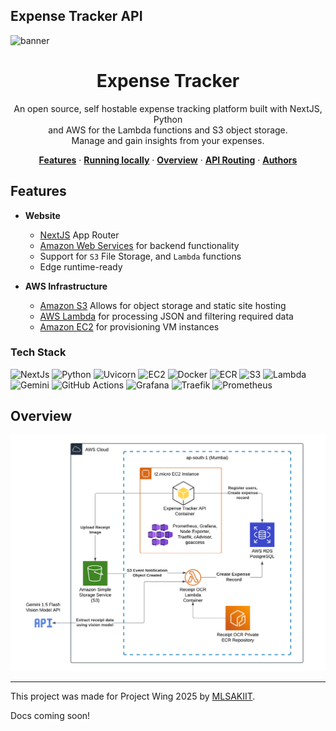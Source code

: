 ## Expense Tracker API

![banner](https://github.com/SourasishBasu/File-Wizard/assets/89185962/bff3880e-d6d9-46c6-aa20-a95c2e5952fd)
<h1 align="center">Expense Tracker</h1>

<p align="center">
  An open source, self hostable expense tracking platform built with NextJS, Python<br>
  and AWS for the Lambda functions and S3 object storage.<br>Manage and gain insights from your expenses.
</p>

<p align="center">
  <a href="#features"><strong>Features</strong></a> ·
  <a href="#running-locally"><strong>Running locally</strong></a> ·
  <a href="#overview"><strong>Overview</strong></a> ·
  <a href="#api-routing"><strong>API Routing</strong></a> ·
  <a href="#authors"><strong>Authors</strong></a>
</p>


## Features

- **Website**
  - [NextJS](https://nextjs.org) App Router
  - [Amazon Web Services](https://docs.aws.amazon.com/) for backend functionality
  - Support for `S3` File Storage, and `Lambda` functions
  - Edge runtime-ready
  
- **AWS Infrastructure**
  - [Amazon S3](https://aws.amazon.com/s3) Allows for object storage and static site hosting
  - [AWS Lambda](https://aws.amazon.com/lambda) for processing JSON and filtering required data
  - [Amazon EC2](https://aws.amazon.com/sns) for provisioning VM instances 

### Tech Stack
![NextJs](https://img.shields.io/badge/Nextjs-black?style=for-the-badge&logo=nextdotjs&logoColor=white)
![Python](https://img.shields.io/badge/Python-blue?style=for-the-badge&logo=python&logoColor=white)
![Uvicorn](https://img.shields.io/badge/uvicorn-E6526F.svg?style=for-the-badge&logo=gunicorn&logoColor=white)
![EC2](https://img.shields.io/badge/ec2-orange?style=for-the-badge&logo=amazon-ec2&logoColor=white)
![Docker](https://img.shields.io/badge/docker-%230db7ed.svg?style=for-the-badge&logo=docker&logoColor=white)
![ECR](https://img.shields.io/badge/ecr-f06611.svg?style=for-the-badge&logo=square&logoColor=white)
![S3](https://img.shields.io/badge/S3-darkgreen?style=for-the-badge&logo=amazon-s3&logoColor=white)
![Lambda](https://img.shields.io/badge/Lambda-FF9900?style=for-the-badge&logo=aws-lambda&logoColor=white)
![Gemini](https://img.shields.io/badge/gemini-8E75B2?style=for-the-badge&logo=google%20gemini&logoColor=white)
![GitHub Actions](https://img.shields.io/badge/github%20actions-%232671E5.svg?style=for-the-badge&logo=githubactions&logoColor=white)
![Grafana](https://img.shields.io/badge/grafana-%23F46800.svg?style=for-the-badge&logo=grafana&logoColor=white)
![Traefik](https://img.shields.io/badge/Traefik-%2300ADD8.svg?style=for-the-badge&logo=go&logoColor=white)
![Prometheus](https://img.shields.io/badge/Prometheus-E6522C?style=for-the-badge&logo=Prometheus&logoColor=white)

## Overview
<img alt="AWS Architecture" src="./assets/arch.png">

----

This project was made for Project Wing 2025 by [MLSAKIIT](https://mlsakiit.com/).

Docs coming soon!